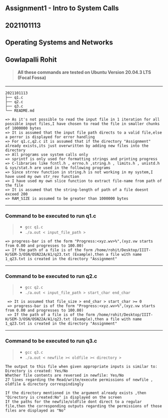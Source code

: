 ## Assignment1 - Intro to System Calls
## 2021101113
## Operating Systems and Networks
## Gowlapalli Rohit
>#### All these commands are tested on Ubuntu Version 20.04.3 LTS (Focal Fossa) 
----------------------------------------------------------------------------------------
```
2021101113
├── q1.c
├── q2.c
├── q3.c
└── README.md
```
```
=> As it's not possible to read the input file in 1 iteration for all possible input files,I have chosen to read the file in smaller chunks of 1000000 bytes
=> It is assumed that the input file path directs to a valid file,else a perror is displayed for error handling
=> For q1.c,q2.c it is assumed that if the directory "Assignment" already exists,its just overwritten by adding new files into the directory
=> All programs use system calls only
=> sprintf is only used for formatting strings and printing progress
=> C-libraries like fcntl.h , errno.h ,string.h , limits.h , unistd.h & sys/stat.h are used in the following programs
=> Since strrev function in string.h is not working in my system,I have used my own str_rev function
=> I have used my own slice function to extract file-name from path of the file
=> It is assumed that the string-length of path of a file doesnt exceed 200
=> RAM_SIZE is assumed to be greater than 1000000 bytes
```

----------------------------------------------------------------------------------------

### Command to be executed to run q1.c 
  >*   `gcc q1.c`
  >*  `./a.out < input_file_path >`
```
=> progress-bar is of the form "Progress:<xyz.wv>%",(xyz.vw starts from 0.00 and progresses to 100.00)
=> If the path of a file is of the form /home/rohit/Desktop/IIIT-H/SEM-3/OSN/OSN22A/A1/q23.txt (Example),then a file with name 1_q23.txt is created in the directory "Assignment"
```
---------------------------------------------------------------------------------------

### Command to be executed to run q2.c
  >*   `gcc q2.c`
  >*  `./a.out < input_file_path > start_char end_char`
```
 => It is assumed that file_size > end_char > start_char >= 0
 => progress-bar is of the form "Progress:<xyz.wv>%",(xyz.vw starts from 0.00 and progresses to 100.00)
 => If the path of a file is of the form /home/rohit/Desktop/IIIT-H/SEM-3/OSN/OSN22A/A1/q23.txt (Example),then a file with name 1_q23.txt is created in the directory "Assignment"
```
----------------------------------------------------------------------------------------
### Command to be executed to run q3.c
  >*   `gcc q3.c`
  >*  `./a.out < newfile >< oldfile >< directory >`

```
The output to this file when given appropriate inputs is similar to:
Directory is created: Yes/No
Whether file contents are reversed in newfile: Yes/No
27 lines regarding the Read/write/execute permissions of newfile , oldfile & directory correspindingly

```
```
If the directory mentioned in the argument already exists ,then "Directory is created:No" is displayed on the screen
If the paths for the newfile/oldfile dont direct to a regular file,then the corresponding outputs regarding the permissions of those files are displayed as "No"
```







